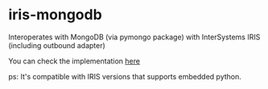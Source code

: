 # iris-mongodb
Interoperates with MongoDB (via pymongo package) with InterSystems IRIS (including outbound adapter)

You can check the implementation [here](test.cls)

ps: It's compatible with IRIS versions that supports embedded python.
